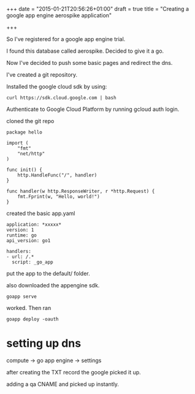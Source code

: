 +++
date = "2015-01-21T20:56:26+01:00"
draft = true
title = "Creating a google app engine aerospike application"

+++



So I've registered for a google app engine trial.

I found this database called aerospike. Decided to give it a go.

Now I've decided to push some basic pages and redirect the dns.

I've created a git repository.

Installed the google cloud sdk by using:
```
curl https://sdk.cloud.google.com | bash
```

Authenticate to Google Cloud Platform by running gcloud auth login.

cloned the git repo



```
package hello

import (
    "fmt"
    "net/http"
)

func init() {
    http.HandleFunc("/", handler)
}

func handler(w http.ResponseWriter, r *http.Request) {
    fmt.Fprint(w, "Hello, world!")
}
```

created the basic app.yaml

```
application: *xxxxx*
version: 1
runtime: go
api_version: go1

handlers:
- url: /.*
  script: _go_app
```

put the app to the default/ folder.

also downloaded the appengine sdk.

```
goapp serve
```
worked. Then ran
```
goapp deploy -oauth
```

setting up dns
===

compute -> go app engine -> settings

after creating the TXT record the google picked it up.

adding a qa CNAME and picked up instantly.

